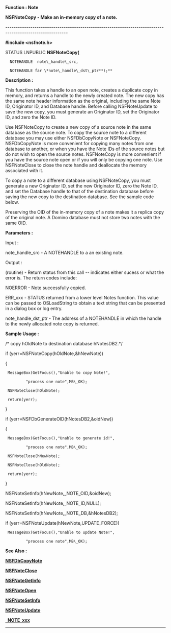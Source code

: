 




<!--
 /\* Font Definitions \*/
 @font-face
 {font-family:Courier;
 panose-1:2 7 4 9 2 2 5 2 4 4;}
@font-face
 {font-family:"Tms Rmn";
 panose-1:2 2 6 3 4 5 5 2 3 4;}
@font-face
 {font-family:Helv;
 panose-1:2 11 6 4 2 2 2 3 2 4;}
@font-face
 {font-family:"Cambria Math";
 panose-1:2 4 5 3 5 4 6 3 2 4;}
 /\* Style Definitions \*/
 p.MsoNormal, li.MsoNormal, div.MsoNormal
 {margin-top:0cm;
 margin-right:0cm;
 margin-bottom:8.0pt;
 margin-left:0cm;
 line-height:107%;
 font-size:11.0pt;
 font-family:"Calibri",sans-serif;}
.MsoChpDefault
 {font-size:11.0pt;}
.MsoPapDefault
 {margin-bottom:8.0pt;
 line-height:107%;}
 /\* Page Definitions \*/
 @page WordSection1
 {size:612.0pt 792.0pt;
 margin:72.0pt 72.0pt 72.0pt 72.0pt;}
div.WordSection1
 {page:WordSection1;}
-->




 


**Function : Note**



**NSFNoteCopy** **- Make an
in-memory copy of a note.**


**----------------------------------------------------------------------------------------------------------**



**#include <nsfnote.h>**



STATUS
LNPUBLIC **NSFNoteCopy(**  

      NOTEHANDLE  note\_handle\_src,  

      NOTEHANDLE far \*note\_handle\_dst\_ptr**);**



**Description :**



This function
takes a handle to an open note, creates a duplicate copy in memory, and returns
a handle to the newly created note. The new copy has the same note header
information as the original, including the same Note ID, Originator ID, and
Database handle. Before calling NSFNoteUpdate to save the new copy, you must
generate an Originator ID, set the Originator ID, and zero the Note ID.   

  

Use NSFNoteCopy to create a new copy of a source note in the same database as
the source note. To copy the source note to a different database you may use
either NSFDbCopyNote or NSFNoteCopy. NSFDbCopyNote is more convenient for
copying many notes from one database to another, or when you have the Note IDs
of the source notes but do not wish to open the source notes. NSFNoteCopy is
more convenient if you have the source note open or if you will only be copying
one note.  Use NSFNoteClose to close the note handle and deallocate the memory
associated with it.  

  

To copy a note to a different database using NSFNoteCopy, you must generate a
new Originator ID, set the new Originator ID, zero the Note ID, and set the
Database handle to that of the destination database before saving the new copy
to the destination database. See the sample code below.  

  

Preserving the OID of the in-memory copy of a note makes it a replica copy of
the original note. A Domino database must not store two notes with the same
OID.


 


**Parameters :**



Input :  

note\_handle\_src  -  A NOTEHANDLE to a an existing note.  

  




Output :  

(routine)  -  Return status from this call -- indicates either sucess or what
the error is. The return codes include:  

  

NOERROR - Note successfully copied.  

ERR\_xxx - STATUS returned from a lower level Notes function.  This value can be
passed to OSLoadString to obtain a text string that can be presented in a
dialog box or log entry.  

  

  

note\_handle\_dst\_ptr  -  The address of a NOTEHANDLE  in which the handle to the
newly allocated note copy is returned.  

  




 **Sample Usage :**


/\* copy hOldNote to
destination database hNotesDB2.\*/  

    

  if (yerr=NSFNoteCopy(hOldNote,&hNewNote))  

  {  

     MessageBox(GetFocus(),"Unable to copy Note!",  

             "process one note",MB\_OK);  

     NSFNoteClose(hOldNote);  

     return(yerr);  

  }  

  

  

  if (yerr=NSFDbGenerateOID(hNotesDB2,&oidNew))  

  {  

     MessageBox(GetFocus(),"Unable to generate id!",  

             "process one note",MB\_OK);  

     NSFNoteClose(hNewNote);  

     NSFNoteClose(hOldNote);  

     return(yerr);  

  }  

  

  NSFNoteSetInfo(hNewNote,\_NOTE\_OID,&oidNew);  

  NSFNoteSetInfo(hNewNote,\_NOTE\_ID,NULL);  

  NSFNoteSetInfo(hNewNote,\_NOTE\_DB,&hNotesDB2);  

  

  

  if (yerr=NSFNoteUpdate(hNewNote,UPDATE\_FORCE))  

     MessageBox(GetFocus(),"Unable to update Note!",  

             "process one note",MB\_OK);


 **See Also :**


**[NSFDbCopyNote](NSFDbCopyNote.md)**


**[NSFNoteClose](NSFNoteClose.md)**


**[NSFNoteGetInfo](NSFNoteGetInfo.md)**


**[NSFNoteOpen](NSFNoteOpen.md)**


**[NSFNoteSetInfo](NSFNoteSetInfo.md)**


**[NSFNoteUpdate](NSFNoteUpdate.md)**


**[\_NOTE\_xxx](_NOTE_xxx.md)**



----------------------------------------------------------------------------------------------------------


 





